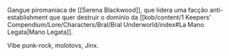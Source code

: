Gangue piromaníaca de [[Serena Blackwood]], que lidera uma facção anti-establishment que quer destruir o domínio da [[kob/content/1 Keepers' Compendium/Lore/Characters/Bral/Bral Underworld/index#La Mano Legata|Mano Legata]]. 

Vibe punk-rock, molotovs, Jinx. 

